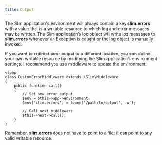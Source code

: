 ```yaml
---
title: Output
---
```

The Slim application's environment will always contain a key **slim.errors** with a value that is a writable
resource to which log and error messages may be written. The Slim application’s log object will write log messages
to **slim.errors** whenever an Exception is caught or the log object is manually invoked.

If you want to redirect error output to a different location, you can define your own writable resource by
modifying the Slim application’s environment settings. I recommend you use middleware to update the environment:

    <?php
    class CustomErrorMiddleware extends \Slim\Middleware
    {
        public function call()
        {
            // Set new error output
            $env = $this->app->environment;
            $env['slim.errors'] = fopen('/path/to/output', 'w');

            // Call next middleware
            $this->next->call();
        }
    }

Remember, **slim.errors** does not have to point to a file; it can point to any valid writable resource.
